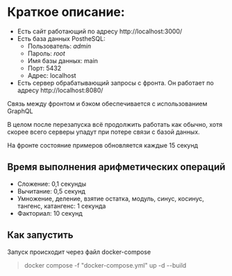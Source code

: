 # Краткое описание:
* Есть сайт работающий по адресу http://localhost:3000/
* Есть база данных PostheSQL:
    - Пользователь: *admin*
    - Пароль: *root*
    - Имя базы данных: main 
    - Порт: 5432
    - Адрес: localhost
* Есть сервер обрабатывающий запросы с фронта. Он работает по адресу http://localhost:8080/

Связь между фронтом и бэком обеспечивается с использованием GraphQL

В целом после перезапуска всё продолжить работать как обычно, хотя скорее всего серверы упадут при потере связи с базой данных.

На фронте состояние примеров обновляется каждые 15 секунд
## Время выполнения арифметических операций
* Сложение: 0,1 секунды
* Вычитание: 0,5 секунд
* Умножение, деление, взятие остатка, модуль, синус, косинус, тангенс, катангенс: 1 секунда
* Факториал: 10 секунд

## Как запустить
Запуск происходит через файл docker-compose
>docker compose -f "docker-compose.yml" up -d --build
